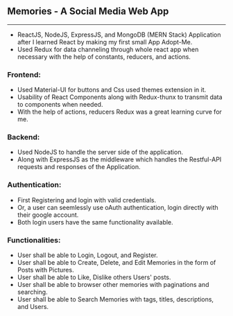 ## Memories - A Social Media Web App
---
- ReactJS, NodeJS, ExpressJS, and MongoDB (MERN Stack) Application after I learned React by making my first small App Adopt-Me.
- Used Redux for data channeling through whole react app when necessary with the help of constants, reducers, and actions.
### Frontend:
- Used Material-UI for buttons and Css used themes extension in it.
- Usability of React Components along with Redux-thunx to transmit data to components when needed.
- With the help of actions, reducers Redux was a great learning curve for me.
### Backend: 
- Used NodeJS to handle the server side of the application.
- Along with ExpressJS as the middleware which handles the Restful-API requests and responses of the Application.
### Authentication:
- First Registering and login with valid credentials.
- Or, a user can seemlessly use oAuth authentication, login directly with their google account.
- Both login users have the same functionality available.
### Functionalities:
- User shall be able to Login, Logout, and Register.
- User shall be able to Create, Delete, and Edit Memories in the form of Posts with Pictures.
- User shall be able to Like, Dislike others Users' posts.
- User shall be able to browser other memories with paginations and searching.
- User shall be able to Search Memories with tags, titles, descriptions, and Users.
